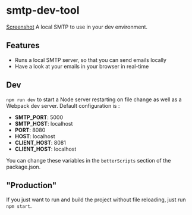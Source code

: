 # smtp-dev-tool

[Screenshot](http://i.imgur.com/OojQ6wm.gifv)
A local SMTP to use in your dev environment.

## Features

- Runs a local SMTP server, so that you can send emails locally
- Have a look at your emails in your browser in real-time

## Dev

`npm run dev` to start a Node server restarting on file change as well as a Webpack dev server. Default configuration is :
- **SMTP_PORT**: 5000
- **SMTP_HOST**: localhost
- **PORT**: 8080
- **HOST**: localhost
- **CLIENT_HOST**: 8081
- **CLIENT_HOST**: localhost

You can change these variables in the `betterScripts` section of the package.json.

## "Production"

If you just want to run and build the project without file reloading, just run `npm start`.
